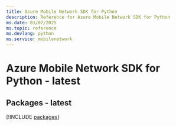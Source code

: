 ```yaml
---
title: Azure Mobile Network SDK for Python
description: Reference for Azure Mobile Network SDK for Python
ms.date: 03/07/2025
ms.topic: reference
ms.devlang: python
ms.service: mobilenetwork
---
```

# Azure Mobile Network SDK for Python - latest
## Packages - latest
[!INCLUDE [packages](mobile-network-index.md)]